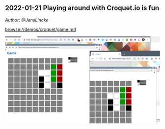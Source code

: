 ## 2022-01-21 Playing around with Croquet.io is fun
*Author: @JensLincke*

<browse://demos/croquet/game.md>

![](game-with-croquetio.png)